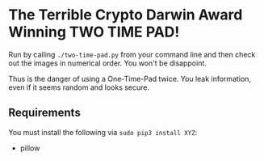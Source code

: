 # The Terrible Crypto Darwin Award Winning TWO TIME PAD!

Run by calling `./two-time-pad.py` from your command line and then check out the images in numerical order. You won't be disappoint.

Thus is the danger of using a One-Time-Pad twice. You leak information, even if it seems random and looks secure.

## Requirements

You must install the following via `sudo pip3 install XYZ`:

* pillow
